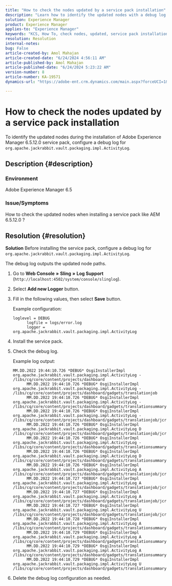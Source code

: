 ```yaml
---
title: "How to check the nodes updated by a service pack installation"
description: "Learn how to identify the updated nodes with a debug log during installation of service pack of Adobe Experience Manager 6.5."
solution: Experience Manager
product: Experience Manager
applies-to: "Experience Manager"
keywords: "KCS, How To, check nodes, updated, service pack installation, AEM 6.5, Adobe Experience Manager"
resolution: Resolution
internal-notes: 
bug: False
article-created-by: Amol Mahajan
article-created-date: "6/24/2024 4:56:11 AM"
article-published-by: Amol Mahajan
article-published-date: "6/24/2024 5:23:22 AM"
version-number: 8
article-number: KA-19571
dynamics-url: "https://adobe-ent.crm.dynamics.com/main.aspx?forceUCI=1&pagetype=entityrecord&etn=knowledgearticle&id=6da4920d-e631-ef11-8409-6045bd029b18"

---
```

# How to check the nodes updated by a service pack installation


To identify the updated nodes during the installation of Adobe Experience Manager 6.5.12.0 service pack, configure a debug log for `org.apache.jackrabbit.vault.packaging.impl.ActivityLog`.

## Description {#description}


### <b>Environment</b>

Adobe Experience Manager 6.5



### <b>Issue/Symptoms</b>

How to check the updated nodes when installing a service pack like AEM 6.5.12.0 ?


## Resolution {#resolution}


<b>Solution</b>
Before installing the service pack, configure a debug log for `org.apache.jackrabbit.vault.packaging.impl.ActivityLog`.

The debug log outputs the updated node paths.

1. Go to <b>Web Console</b> <b>»</b> <b>Sling</b> <b>»</b> <b>Log Support</b> (`http://localhost:4502/system/console/slinglog`).
2. Select <b>Add new Logger</b> button.
3. Fill in the following values, then select <b>Save</b> button.

    

    Example configuration:


    ```
    loglevel = DEBUG
          logfile = logs/error.log
          logger = org.apache.jackrabbit.vault.packaging.impl.ActivityLog
    ```


4. Install the service pack.
5. Check the debug log.

    

    Example log output:


    ```
    MM.DD.2022 19:44:10.726 *DEBUG* OsgiInstallerImpl org.apache.jackrabbit.vault.packaging.impl.ActivityLog - /libs/cq/core/content/projects/dashboard
          MM.DD.2022 19:44:10.726 *DEBUG* OsgiInstallerImpl org.apache.jackrabbit.vault.packaging.impl.ActivityLog - /libs/cq/core/content/projects/dashboard/gadgets/translationjob
          MM.DD.2022 19:44:10.726 *DEBUG* OsgiInstallerImpl org.apache.jackrabbit.vault.packaging.impl.ActivityLog - /libs/cq/core/content/projects/dashboard/gadgets/translationsummary
          MM.DD.2022 19:44:10.726 *DEBUG* OsgiInstallerImpl org.apache.jackrabbit.vault.packaging.impl.ActivityLog - /libs/cq/core/content/projects/dashboard/gadgets/translationjob/jcr:content
          MM.DD.2022 19:44:10.726 *DEBUG* OsgiInstallerImpl org.apache.jackrabbit.vault.packaging.impl.ActivityLog D /libs/cq/core/content/projects/dashboard/gadgets/translationjob/jcr:content/image
          MM.DD.2022 19:44:10.726 *DEBUG* OsgiInstallerImpl org.apache.jackrabbit.vault.packaging.impl.ActivityLog - /libs/cq/core/content/projects/dashboard/gadgets/translationsummary/jcr:content
          MM.DD.2022 19:44:10.726 *DEBUG* OsgiInstallerImpl org.apache.jackrabbit.vault.packaging.impl.ActivityLog D /libs/cq/core/content/projects/dashboard/gadgets/translationsummary/jcr:content/image
          MM.DD.2022 19:44:10.726 *DEBUG* OsgiInstallerImpl org.apache.jackrabbit.vault.packaging.impl.ActivityLog A /libs/cq/core/content/projects/dashboard/gadgets/translationjob/jcr:content/image
          MM.DD.2022 19:44:10.727 *DEBUG* OsgiInstallerImpl org.apache.jackrabbit.vault.packaging.impl.ActivityLog A /libs/cq/core/content/projects/dashboard/gadgets/translationjob/jcr:content/image/file
          MM.DD.2022 19:44:10.727 *DEBUG* OsgiInstallerImpl org.apache.jackrabbit.vault.packaging.impl.ActivityLog A /libs/cq/core/content/projects/dashboard/gadgets/translationjob/jcr:content/image/file/jcr:content
          MM.DD.2022 19:44:10.727 *DEBUG* OsgiInstallerImpl org.apache.jackrabbit.vault.packaging.impl.ActivityLog U /libs/cq/core/content/projects/dashboard/gadgets/translationjob/jcr:content/image/file/jcr:content/jcr:data
          MM.DD.2022 19:44:10.728 *DEBUG* OsgiInstallerImpl org.apache.jackrabbit.vault.packaging.impl.ActivityLog A /libs/cq/core/content/projects/dashboard/gadgets/translationsummary/jcr:content/image
          MM.DD.2022 19:44:10.729 *DEBUG* OsgiInstallerImpl org.apache.jackrabbit.vault.packaging.impl.ActivityLog A /libs/cq/core/content/projects/dashboard/gadgets/translationsummary/jcr:content/image/file
          MM.DD.2022 19:44:10.729 *DEBUG* OsgiInstallerImpl org.apache.jackrabbit.vault.packaging.impl.ActivityLog A /libs/cq/core/content/projects/dashboard/gadgets/translationsummary/jcr:content/image/file/jcr:content
          MM.DD.2022 19:44:10.729 *DEBUG* OsgiInstallerImpl org.apache.jackrabbit.vault.packaging.impl.ActivityLog U /libs/cq/core/content/projects/dashboard/gadgets/translationsummary/jcr:content/image/file/jcr:content/jcr:data
    ```


6. Delete the debug log configuration as needed.

